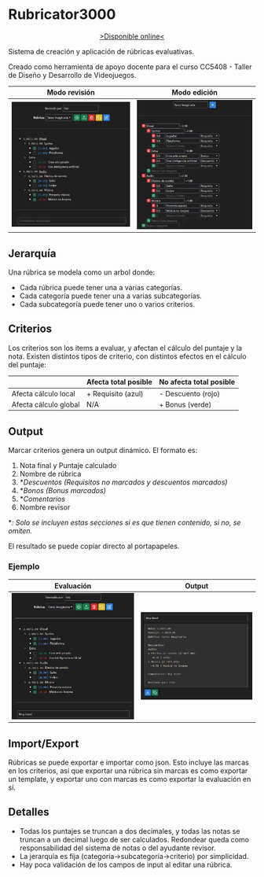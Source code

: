 # Rubricator3000

<p align="center">
    <a href="https://nyveon.github.io/rubricator3000/">>Disponible online<</a>
</p>

Sistema de creación y aplicación de rúbricas evaluativas.

Creado como herramienta de apoyo docente para el curso CC5408 - Taller de Diseño y Desarrollo de Videojuegos.

| Modo revisión | Modo edición |
| ---------- | ---------- |
| ![Ejemplo modo revisión](example-grading.png) | ![Ejemplo modo edición](example-editing.png) |

## Jerarquía

Una rúbrica se modela como un arbol donde:

- Cada rúbrica puede tener una a varias categorías.
- Cada categoría puede tener una a varias subcategorías.
- Cada subcategoría puede tener uno o varios criterios.

## Criterios

Los criterios son los items a evaluar, y afectan el cálculo del puntaje y la nota. Existen distintos tipos de criterio, con distintos efectos en el cálculo del puntaje:

|                       | Afecta total posible | No afecta total posible |
| --------------------- | -------------------- | ----------------------- |
| Afecta cálculo local  | + Requisito (azul)     |  - Descuento (rojo)       |
| Afecta cálculo global | N/A                  |  + Bonus (verde)          |

## Output

Marcar criterios genera un output dinámico. El formato es:

1. Nota final y Puntaje calculado
2. Nombre de rúbrica
3. **Descuentos (Requisitos no marcados y descuentos marcados)*
4. **Bonos (Bonus marcados)*
5. **Comentarios*
6. Nombre revisor

**: Solo se incluyen estas secciones si es que tienen contenido, si no, se omiten.*

El resultado se puede copiar directo al portapapeles.

### Ejemplo

| Evaluación | Output     |
| ---------- | ---------- |
| ![Evaluación de ejemplo](example-eval.png) | ![alt text](example-result.png) |

## Import/Export

Rúbricas se puede exportar e importar como json. Esto incluye las marcas en los criterios, así que exportar una rúbrica sin marcas es como exportar un template, y exportar uno con marcas es como exportar la evaluación en sí.

## Detalles

- Todas los puntajes se truncan a dos decimales, y todas las notas se truncan a un decimal luego de ser calculados. Redondear queda como responsabilidad del sistema de notas o del ayudante revisor.
- La jerarquía es fija (categoria->subcategoría->criterio) por simplicidad.
- Hay poca validación de los campos de input al editar una rúbrica.
